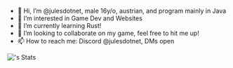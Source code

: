 - 👋 Hi, I’m @julesdotnet, male 16y/o, austrian, and program mainly in Java
- 👀 I’m interested in Game Dev and Websites
- 🌱 I’m currently learning Rust!
- 💞️ I’m looking to collaborate on my game, feel free to hit me up!
- 📫 How to reach me: Discord @julesdotnet, DMs open

![<username>'s Stats](https://github-readme-stats.vercel.app/api?username=julesdotnet&theme=neon&show_icons=true&hide_border=true&count_private=true)
